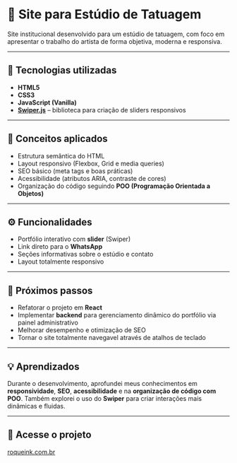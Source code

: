 # 🎨 Site para Estúdio de Tatuagem

Site institucional desenvolvido para um estúdio de tatuagem, com foco em apresentar o trabalho do artista de forma objetiva, moderna e responsiva.

---

## 🚀 Tecnologias utilizadas

- **HTML5**
- **CSS3**
- **JavaScript (Vanilla)**
- **[Swiper.js](https://swiperjs.com/)** – biblioteca para criação de sliders responsivos

---

## 🧠 Conceitos aplicados

- Estrutura semântica do HTML
- Layout responsivo (Flexbox, Grid e media queries)
- SEO básico (meta tags e boas práticas)
- Acessibilidade (atributos ARIA, contraste de cores)
- Organização do código seguindo **POO (Programação Orientada a Objetos)**

---

## ⚙️ Funcionalidades

- Portfólio interativo com **slider** (Swiper)
- Link direto para o **WhatsApp**
- Seções informativas sobre o estúdio e contato
- Layout totalmente responsivo

---

## 🔄 Próximos passos

- Refatorar o projeto em **React**
- Implementar **backend** para gerenciamento dinâmico do portfólio via painel administrativo
- Melhorar desempenho e otimização de SEO
- Tornar o site totalmente navegavel através de atalhos de teclado

---

## 💡 Aprendizados

Durante o desenvolvimento, aprofundei meus conhecimentos em **responsividade**, **SEO**, **acessibilidade** e na **organização de código com POO**. Também explorei o uso do **Swiper** para criar interações mais dinâmicas e fluidas.

---

## 🔗 Acesse o projeto

[roqueink.com.br](https://roqueink.com.br)
